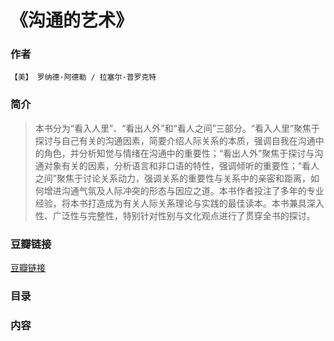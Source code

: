 《沟通的艺术》
=============================

### 作者
    【美】 罗纳德·阿德勒 / 拉塞尔·普罗克特

### 简介
> 本书分为“看入人里”、“看出人外”和“看人之间”三部分。“看入人里”聚焦于探讨与自己有关的沟通因素，简要介绍人际关系的本质，强调自我在沟通中的角色，并分析知觉与情绪在沟通中的重要性；“看出人外”聚焦于探讨与沟通对象有关的因素，分析语言和非口语的特性，强调倾听的重要性；“看人之间”聚焦于讨论关系动力，强调关系的重要性与关系中的亲密和距离，如何增进沟通气氛及人际冲突的形态与因应之道。本书作者投注了多年的专业经验，将本书打造成为有关人际关系理论与实践的最佳读本。本书兼具深入性、广泛性与完整性，特别针对性别与文化观点进行了贯穿全书的探讨。


### 豆瓣链接
  [豆瓣链接](http://book.douban.com/subject/5321463/)

### 目录

### 内容
